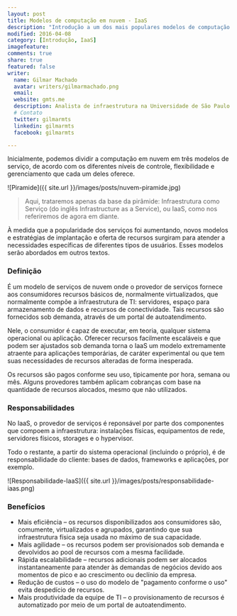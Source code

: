 ```yaml
---
layout: post
title: Modelos de computação em nuvem - IaaS
description: "Introdução a um dos mais populares modelos de computação em nuvem"
modified: 2016-04-08
category: [Introdução, IaaS]
imagefeature:
comments: true
share: true
featured: false
writer: 
  name: Gilmar Machado
  avatar: writers/gilmarmachado.png
  email: 
  website: gmts.me
  description: Analista de infraestrutura na Universidade de São Paulo e co-criador do Papo de Cloud. Acredita que a melhor solução é a que resolve o problema, estuda tudo o que encontra sobre web-scale IT e assiste a qualquer modalidade de esporte, apesar de não praticar nenhum.
  # Contato
  twitter: gilmarmts
  linkedin: gilmarmts
  facebook: gilmarmts

---
```



Inicialmente, podemos dividir a computação em nuvem em três modelos de serviço, de acordo com os diferentes níveis de controle, flexibilidade e gerenciamento que cada um deles oferece. 

![Piramide]({{ site.url }}/images/posts/nuvem-piramide.jpg)


>Aqui, trataremos apenas da base da pirâmide: Infraestrutura como Serviço (do inglês Infrastructure as a Service), ou IaaS, como nos referiremos de agora em diante.

À medida que a popularidade dos serviços foi aumentando, novos modelos e estratégias de implantação e oferta de recursos surgiram para atender a necessidades específicas de diferentes tipos de usuários. Esses modelos serão abordados em outros textos.

### Definição

É um modelo de serviços de nuvem onde o provedor de serviços fornece aos consumidores recursos básicos de, normalmente virtualizados, que normalmente compõe a infraestrutura de TI: servidores, espaço para armazenamento de dados e recursos de conectividade. Tais recursos são fornecidos sob demanda, através de um portal de autoatendimento.

Nele, o consumidor é capaz de executar, em teoria, qualquer sistema operacional ou aplicação.
Oferecer recursos facilmente escaláveis e que podem ser ajustados sob demanda torna o IaaS um modelo extremamente atraente para aplicações temporárias, de caráter experimental ou que tem suas necessidades de recursos alteradas de forma inesperada.

Os recursos são pagos conforme seu uso, tipicamente por hora, semana ou mês. Alguns provedores também aplicam cobranças com base na quantidade de recursos alocados, mesmo que não utilizados.

### Responsabilidades

No IaaS, o provedor de serviços é reponsável por parte dos componentes que compoem a infraestrutura: instalações físicas, equipamentos de rede, servidores físicos, storages e o hypervisor.

Todo o restante, a partir do sistema operacional (incluindo o próprio), é de responsabilidade do cliente: bases de dados, frameworks e aplicações, por exemplo.

![Responsabilidade-IaaS]({{ site.url }}/images/posts/responsabilidade-iaas.png)


### Benefícios

- Mais eficiência – os recursos disponibilizados aos consumidores são, comumente, virtualizados e agrupados, garantindo que sua infraestrutura física seja usada no máximo de sua capacidade.
- Mais agilidade – os recursos podem ser provisionados sob demanda e devolvidos ao pool de recursos com a mesma facilidade.
- Rápida escalabilidade – recursos adicionais podem ser alocados instantaneamente para atender às demandas de negócios devido aos momentos de pico e ao crescimento ou declínio da empresa.
- Redução de custos – o uso do modelo de "pagamento conforme o uso" evita despedício de recursos.
- Mais produtividade da equipe de TI – o provisionamento de recursos é automatizado por meio de um portal de autoatendimento.

